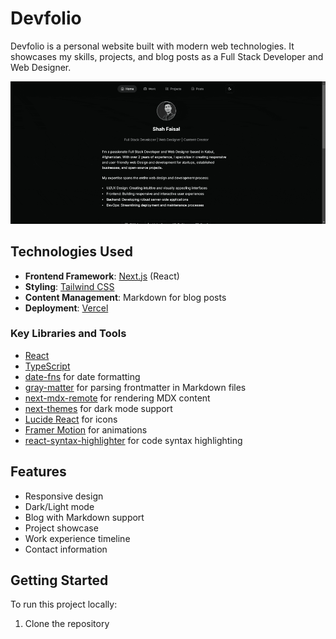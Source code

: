 # Devfolio

Devfolio is a personal website built with modern web technologies. It showcases my skills, projects, and blog posts as a Full Stack Developer and Web Designer.

<img src="devfolio.gif" alt="preview">


## Technologies Used

- **Frontend Framework**: [Next.js](https://nextjs.org/) (React)
- **Styling**: [Tailwind CSS](https://tailwindcss.com/)
- **Content Management**: Markdown for blog posts
- **Deployment**: [Vercel](https://vercel.com/)

### Key Libraries and Tools

- [React](https://reactjs.org/)
- [TypeScript](https://www.typescriptlang.org/)
- [date-fns](https://date-fns.org/) for date formatting
- [gray-matter](https://github.com/jonschlinkert/gray-matter) for parsing frontmatter in Markdown files
- [next-mdx-remote](https://github.com/hashicorp/next-mdx-remote) for rendering MDX content
- [next-themes](https://github.com/pacocoursey/next-themes) for dark mode support
- [Lucide React](https://lucide.dev/) for icons
- [Framer Motion](https://www.framer.com/motion/) for animations
- [react-syntax-highlighter](https://github.com/react-syntax-highlighter/react-syntax-highlighter) for code syntax highlighting

## Features

- Responsive design
- Dark/Light mode
- Blog with Markdown support
- Project showcase
- Work experience timeline
- Contact information

## Getting Started

To run this project locally:

1. Clone the repository

